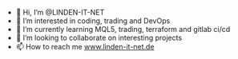 - 👋 Hi, I’m @LINDEN-IT-NET
- 👀 I’m interested in coding, trading and DevOps
- 🌱 I’m currently learning MQL5, trading, terraform and gitlab ci/cd
- 💞️ I’m looking to collaborate on interesting projects
- 📫 How to reach me www.linden-it-net.de

<!---
LINDEN-IT-NET/LINDEN-IT-NET is a ✨ special ✨ repository because its `README.md` (this file) appears on your GitHub profile.
You can click the Preview link to take a look at your changes.
--->
